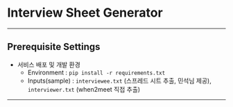 # Interview Sheet Generator
----
## Prerequisite Settings
- 서비스 배포 및 개발 환경
  - Environment : `pip install -r requirements.txt`
  - Inputs(sample) : `interviewee.txt` (스프레드 시트 추출, 민석님 제공), `interviewer.txt` (when2meet 직접 추출)
----
